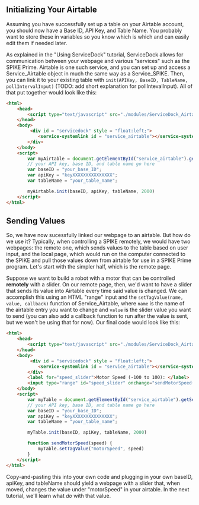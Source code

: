 ## Initializing Your Airtable
Assuming you have successfully set up a table on your Airtable account, you should now have a Base ID, API Key, and Table Name. You probably want to store these in variables so you know which is which and can easily edit them if needed later.

As explained in the "Using ServiceDock" tutorial, ServiceDock allows for communication between your webpage and various "services" such as the SPIKE Prime. Airtable is one such service, and you can set up and access a Service_Airtable object in much the same way as a Service_SPIKE. Then, you can link it to your existing table with `init(APIKey, BaseID, TableName, pollIntervalInput)` (TODO: add short explanation for pollIntevalInput). All of that put together would look like this:

```HTML
<html>
    <head>
        <script type="text/javascript" src="./modules/ServiceDock_Airtable.js"></script>
    </head>
    <body>
         <div id = "servicedock" style = "float:left;">
            <service-systemlink id = "service_airtable"></service-systemlink>
        </div>
    </body>
    <script>
        var myAirtable = document.getElementById("service_airtable").getService();
        // your API key, base ID, and table name go here
        var baseID = "your_base_ID";
        var apiKey = "keyXXXXXXXXXXXXXXX";
        var tableName = "your_table_name";

        myAirtable.init(baseID, apiKey, tableName, 2000)
    </script>
</html>
```

## Sending Values
So, we have now sucessfully linked our webpage to an airtable. But how do we use it? Typically, when controlling a SPIKE remotely, we would have two webpages: the remote one, which sends values to the table based on user input, and the local page, which would run on the computer connected to the SPIKE and pull those values down from airtable for use in a SPIKE Prime program. Let's start with the simpler half, which is the remote page.

Suppose we want to build a robot with a motor that can be controlled **remotely** with a slider. On our remote page, then, we'd want to have a slider that sends its value into Airtable every time said value is changed. We can accomplish this using an HTML "range" input and the `setTagValue(name, value, callback)` function of Service_Airtable, where `name` is the name of the airtable entry you want to change and `value` is the slider value you want to send (you can also add a callback function to run after the value is sent, but we won't be using that for now). Our final code would look like this:

```html
<html>
    <head>
        <script type="text/javascript" src="./modules/ServiceDock_Airtable.js"></script>
    </head>
    <body>
         <div id = "servicedock" style = "float:left;">
            <service-systemlink id = "service_airtable"></service-systemlink>
        </div>
        <label for="speed_slider">Motor Speed (-100 to 100): </label>
        <input type="range" id="speed_slider" onchange="sendMotorSpeed(this.value)" min="-100" max="100">
    </body>
    <script>
        var myTable = document.getElementById("service_airtable").getService();
        // your API key, base ID, and table name go here
        var baseID = "your_base_ID";
        var apiKey = "keyXXXXXXXXXXXXXXX";
        var tableName = "your_table_name";

        myTable.init(baseID, apiKey, tableName, 2000)

        function sendMotorSpeed(speed) {
            myTable.setTagValue("motorSpeed", speed)
        }
    </script>
</html>
```

Copy-and-pasting this into your own code and plugging in your own baseID, apiKey, and tableName should yield a webpage with a slider that, when moved, changes the value under "motorSpeed" in your airtable. In the next tutorial, we'll learn what *do* with that value.